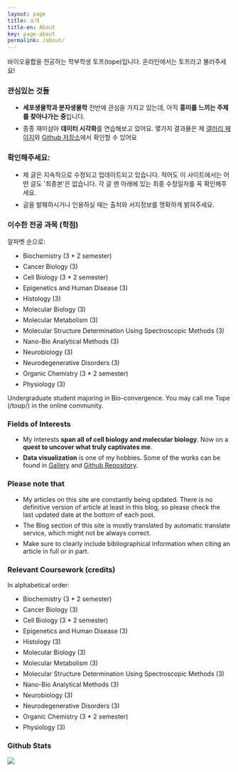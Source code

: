 ```yaml
---
layout: page
title: 소개
title-en: About
key: page-about
permalink: /about/
---
```


<div class="lang-ko">
<p>
바이오융합을 전공하는 학부학생 토프(tope)입니다.
온라인에서는 토프라고 불러주세요!
</p>

<h3 id="field-of-interests">관심있는 것들</h3>

<ul>
  <li> <b>세포생물학과 분자생물학</b> 전반에 관심을 가지고 있는데, 아직 <b>흥미를 느끼는 주제를 찾아나가는 중</b>입니다. </li>
  <li>종종 재미삼아 <b>데이터 시각화</b>를 연습해보고 있어요. 몇가지 결과물은 제 <a href="/gallery" target="_blank">갤러리 페이지</a>와 <a href="https://www.github.com/gaba-tope/" target="_blank">Github 저장소</a>에서 확인할 수 있어요</li>
</ul>

<h3 id="note-that">확인해주세요:</h3>

<ul>
  <li>제 글은 지속적으로 수정되고 업데이트되고 있습니다. 적어도 이 사이트에서는 어떤 글도 '최종본'은 없습니다. 각 글 맨 아래에 있는 최종 수정일자를 꼭 확인해주세요.</li>
  <li>글을 발췌하시거나 인용하실 때는 출처와 서지정보를 명확하게 밝혀주세요.</li>
</ul>

<h3 id="coursework">이수한 전공 과목 (학점)</h3>

알파벳 순으로:
<ul>
  <li>Biochemistry (3 * 2 semester)</li>
  <li>Cancer Biology (3)</li>
  <li>Cell Biology (3 * 2 semester)</li>
  <li>Epigenetics and Human Disease (3)</li>
  <li>Histology (3)</li>
  <li>Molecular Biology (3)</li>
  <li>Molecular Metabolism (3)</li>
  <li>Molecular Structure Determination Using Spectroscopic Methods (3)</li>
  <li>Nano-Bio Analytical Methods (3)</li>
  <li>Neurobiology (3)</li>
  <li>Neurodegenerative Disorders (3)</li>
  <li>Organic Chemistry (3 * 2 semester)</li>
  <li>Physiology (3)</li>
</ul>
</div>

<div class="lang-en">
<p>
Undergraduate student majoring in Bio-convergence. 
You may call me Tope (/toʊp/) in the online community.
</p>

<h3 id="field-of-interests">Fields of Interests</h3>

<ul>
  <li> My interests <b>span all of cell biology and molecular biology</b>. Now on a <b>quest to uncover what truly captivates me</b>.</li>
  <li> <b>Data visualization</b> is one of my hobbies. Some of the works can be found in <a href="/gallery" target="_blank">Gallery</a> and <a href="https://www.github.com/gaba-tope/" target="_blank">Github Repository</a>.</li>
</ul>

<h3 id="note-that">Please note that</h3>

<ul>
  <li>My articles on this site are constantly being updated. There is no definitive version of article at least in this blog, so please check the last updated date at the bottom of each post.</li>
  <li>The Blog section of this site is mostly translated by automatic translate service, which might not be always correct.</li>
  <li>Make sure to clearly include bibliographical information when citing an article in full or in part.</li>
</ul>

<h3 id="coursework">Relevant Coursework (credits)</h3>

In alphabetical order:
<ul>
  <li>Biochemistry (3 * 2 semester)</li>
  <li>Cancer Biology (3)</li>
  <li>Cell Biology (3 * 2 semester)</li>
  <li>Epigenetics and Human Disease (3)</li>
  <li>Histology (3)</li>
  <li>Molecular Biology (3)</li>
  <li>Molecular Metabolism (3)</li>
  <li>Molecular Structure Determination Using Spectroscopic Methods (3)</li>
  <li>Nano-Bio Analytical Methods (3)</li>
  <li>Neurobiology (3)</li>
  <li>Neurodegenerative Disorders (3)</li>
  <li>Organic Chemistry (3 * 2 semester)</li>
  <li>Physiology (3)</li>
</ul>
</div>

### Github Stats

<p>
    <img src="https://github-readme-stats.vercel.app/api/top-langs/?username=gaba-tope&layout=compact&bg_color=30,1565C0,b92b27&title_color=fff&text_color=fff&exclude_repo=gaba-tope.github.io&hide=html,css,javascript">
</p>

<style>
  .lang-ko ul, .lang-en ul {
    list-style-type: disc;
    margin-left: 1.5em;
    padding-left: 1em;
}

.lang-ko li, .lang-en li {
    list-style-type: disc;
    margin-bottom: 0.5em;
}
</style>